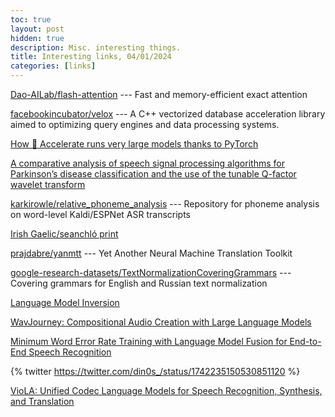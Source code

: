 ```yaml
---
toc: true
layout: post
hidden: true
description: Misc. interesting things.
title: Interesting links, 04/01/2024
categories: [links]
---
```


[Dao-AILab/flash-attention](https://github.com/Dao-AILab/flash-attention) --- Fast and memory-efficient exact attention

[facebookincubator/velox](https://github.com/facebookincubator/velox) --- A C++ vectorized database acceleration library aimed to optimizing query engines and data processing systems.

[How 🤗 Accelerate runs very large models thanks to PyTorch](https://huggingface.co/blog/accelerate-large-models)

[A comparative analysis of speech signal processing algorithms for Parkinson’s disease classification and the use of the tunable Q-factor wavelet transform](https://www.sciencedirect.com/science/article/pii/S1568494618305799)

[karkirowle/relative_phoneme_analysis](https://github.com/karkirowle/relative_phoneme_analysis) --- Repository for phoneme analysis on word-level Kaldi/ESPNet ASR transcripts

[Irish Gaelic/seanchló print](https://readcoop.eu/model/irish-gaelic-seanchlo-print/)

[prajdabre/yanmtt](https://github.com/prajdabre/yanmtt) --- Yet Another Neural Machine Translation Toolkit

[google-research-datasets/TextNormalizationCoveringGrammars](https://github.com/google-research-datasets/TextNormalizationCoveringGrammars) --- Covering grammars for English and Russian text normalization

[Language Model Inversion](https://arxiv.org/abs/2311.13647)

[WavJourney: Compositional Audio Creation with Large Language Models](https://arxiv.org/abs/2307.14335)

[Minimum Word Error Rate Training with Language Model Fusion for End-to-End Speech Recognition](https://arxiv.org/abs/2106.02302)

{% twitter https://twitter.com/din0s_/status/1742235150530851120 %}

[VioLA: Unified Codec Language Models for Speech Recognition, Synthesis, and Translation](https://arxiv.org/abs/2305.16107)

